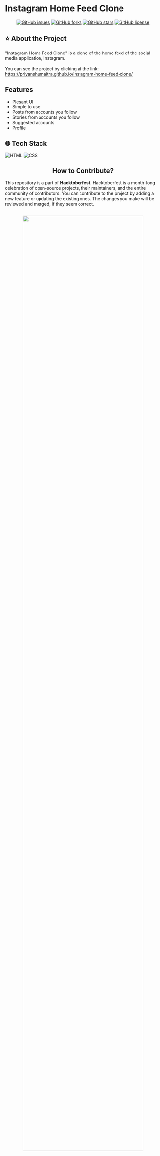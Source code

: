 <h1> Instagram Home Feed Clone </h1>

<div align="center">

  <a href="">[![GitHub issues](https://img.shields.io/github/issues/priyanshumaitra/instagram-home-feed-clone)](https://github.com/priyanshumaitra/instagram-home-feed-clone/issues)</a>
  <a href="">[![GitHub forks](https://img.shields.io/github/forks/priyanshumaitra/instagram-home-feed-clone)](https://github.com/priyanshumaitra/instagram-home-feed-clone/network)
  <a href="">[![GitHub stars](https://img.shields.io/github/stars/priyanshumaitra/instagram-home-feed-clone)](https://github.com/priyanshumaitra/instagram-home-feed-clone/stargazers)
  <a href="">[![GitHub license](https://img.shields.io/github/license/priyanshumaitra/instagram-home-feed-clone)](https://github.com/priyanshumaitra/instagram-home-feed-clone)
  
</div>

<h2> ⭐ About the Project </h2> 

"Instagram Home Feed Clone" is a clone of the home feed of the social media application, Instagram. 
<br></br>
You can see the project by clicking at the  link: https://priyanshumaitra.github.io/instagram-home-feed-clone/

<h2> Features </h2>

- Plesant UI
- Simple to use
- Posts from accounts you follow
- Stories from accounts you follow
- Suggested accounts
- Profile


<h2> 🌐 Tech Stack </h2>

<div align="left">

![HTML](https://img.shields.io/badge/HTML5-E34F26?style=for-the-badge&logo=html5&logoColor=white)
![CSS](https://img.shields.io/badge/CSS3-1572B6?style=for-the-badge&logo=css3&logoColor=white)

</div>

<h2 align="center"> How to Contribute? </h2>
This repository is a part of <b>Hacktoberfest</b>. Hacktoberfest is a month-long celebration of open-source projects, their maintainers, and the entire community of contributors. You can contribute to the project by adding a new feature or updating the existing ones. The changes you make will be reviewed and merged, if they seem correct. <br></br>

<p align="center" width="100%">
    <img width="88%" src="https://res.cloudinary.com/practicaldev/image/fetch/s--ds97LCK---/c_imagga_scale,f_auto,fl_progressive,h_420,q_auto,w_1000/https://dev-to-uploads.s3.amazonaws.com/uploads/articles/ymlmr15l83rrjq8natft.jpg">
</p>
If you want to contribute to the project, you can follow the steps given below:

1. Star this repository.

2. Fork this repository by clicking on the grey "Fork" button on the top right corner of this page.

3. Clone the forked repository. Go to your GitHub account, open the forked repository, click on the code button and then click the copy to clipboard icon.Open a terminal and run the following command:
```bash
git clone "url you just copied"
```
where "url you just copied" (without the quotation marks) is the url to this repository (your fork of this project).

4. Change the repository directory
```bash
cd instagram-home-feed-clone
```

5. Create a branch
```bash
git switch -c your-new-branch-name
```

6. Make all the necessary changes to the project and follow the given commands.
```bash
git status
```

```bash
git add .
```

```bash
git commit -m "Add a message"
```

7. Push the changes to github.
```bash
git push origin -u your-branch-name
```

8. Open a Pull request. If you go to your repository on GitHub, you'll see a "Compare & pull request" button. Click on that button. Then, click on "Create pull request" button.

9. Your changes will be reviewed and merged into the main branch if they seem correct. 

## Contributors

<a href="https://github.com/priyanshumaitra/instagram-home-feed-clone/graphs/contributors">
  <img src="https://contrib.rocks/image?repo=priyanshumaitra/instagram-home-feed-clone" />
</a>

<h2 align="center"> Thank you :smiley: </h2>
"# instagram_feed_clone" 
